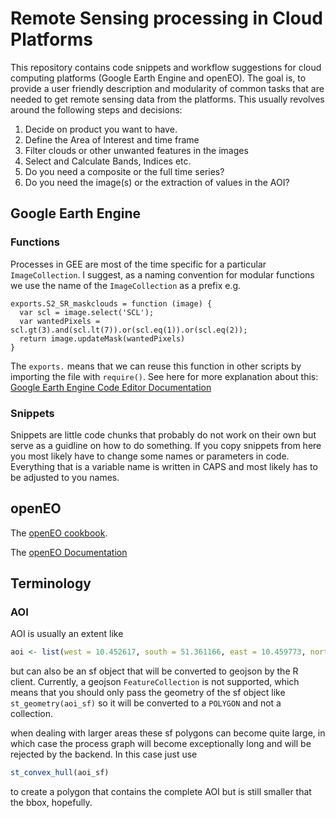 # Remote Sensing processing in Cloud Platforms

This repository contains code snippets and workflow suggestions for cloud computing platforms (Google Earth Engine and openEO). The goal is, to provide a user friendly description and modularity of common tasks that are needed to get remote sensing data from the platforms. This usually revolves around the following steps and decisions:


1. Decide on product you want to have.
1. Define the Area of Interest and time frame
1. Filter clouds or other unwanted features in the images
1. Select and Calculate Bands, Indices etc.
1. Do you need a composite or the full time series?
1. Do you need the image(s) or the extraction of values in the AOI?


## Google Earth Engine

### Functions

Processes in GEE are most of the time specific for a particular `ImageCollection`.
I suggest, as a naming convention for modular functions we use the name of the `ImageCollection` as a prefix e.g.

```
exports.S2_SR_maskclouds = function (image) {
  var scl = image.select('SCL');
  var wantedPixels = scl.gt(3).and(scl.lt(7)).or(scl.eq(1)).or(scl.eq(2));
  return image.updateMask(wantedPixels)
}
```

The `exports.` means that we can reuse this function in other scripts by importing the file with `require()`.
See here for more explanation about this: [Google Earth Engine Code Editor Documentation](https://developers.google.com/earth-engine/guides/playground)


### Snippets

Snippets are little code chunks that probably do not work on their own but serve as a guidline on how to do something.
If you copy snippets from here you most likely have to change some names or parameters in code. Everything that is a variable name is written in CAPS and most likely has to be adjusted to you names.


## openEO

The [openEO cookbook](https://openeo.org/documentation/1.0/cookbook/).

The [openEO Documentation](https://docs.openeo.cloud/)


## Terminology

### AOI

AOI is usually an extent like
```R
aoi <- list(west = 10.452617, south = 51.361166, east = 10.459773, north = 51.364194)
```
but can also be an sf object that will be converted to geojson by the R client. Currently, a geojson `FeatureCollection` is not supported, which means that you should only pass the geometry of the sf object like `st_geometry(aoi_sf)` so it will be converted to a `POLYGON` and not a collection.

when dealing with larger areas these sf polygons can become quite large, in which case the process graph will become exceptionally long and will be rejected by the backend. In this case just use
```R
st_convex_hull(aoi_sf)
```
to create a polygon that contains the complete AOI but is still smaller that the bbox, hopefully.
